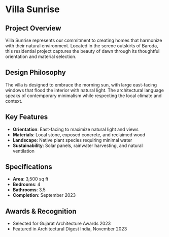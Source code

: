 # Villa Sunrise

## Project Overview

Villa Sunrise represents our commitment to creating homes that harmonize with their natural environment. Located in the serene outskirts of Baroda, this residential project captures the beauty of dawn through its thoughtful orientation and material selection.

## Design Philosophy

The villa is designed to embrace the morning sun, with large east-facing windows that flood the interior with natural light. The architectural language speaks of contemporary minimalism while respecting the local climate and context.

## Key Features

- **Orientation**: East-facing to maximize natural light and views
- **Materials**: Local stone, exposed concrete, and reclaimed wood
- **Landscape**: Native plant species requiring minimal water
- **Sustainability**: Solar panels, rainwater harvesting, and natural ventilation

## Specifications

- **Area**: 3,500 sq ft
- **Bedrooms**: 4
- **Bathrooms**: 3.5
- **Completion**: September 2023

## Awards & Recognition

- Selected for Gujarat Architecture Awards 2023
- Featured in Architectural Digest India, November 2023